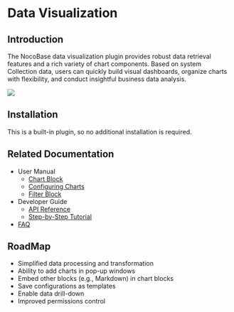 # Data Visualization

<PluginInfo name="data-visualization"></PluginInfo>

## Introduction

The NocoBase data visualization plugin provides robust data retrieval features and a rich variety of chart components. Based on system Collection data, users can quickly build visual dashboards, organize charts with flexibility, and conduct insightful business data analysis.

![](https://static-docs.nocobase.com/51be43d5400d6294f6c20d11009f23c4.png)

## Installation

This is a built-in plugin, so no additional installation is required.

## Related Documentation

- User Manual
  - [Chart Block](./user/chart-block.md)
  - [Configuring Charts](./user/configure.md)
  - [Filter Block](./user/filter.md)
- Developer Guide
  - [API Reference](./dev/index.md)
  - [Step-by-Step Tutorial](./step-by-step/index.md)
- [FAQ](./faq.md)

## RoadMap

- Simplified data processing and transformation
- Ability to add charts in pop-up windows
- Embed other blocks (e.g., Markdown) in chart blocks
- Save configurations as templates
- Enable data drill-down
- Improved permissions control
